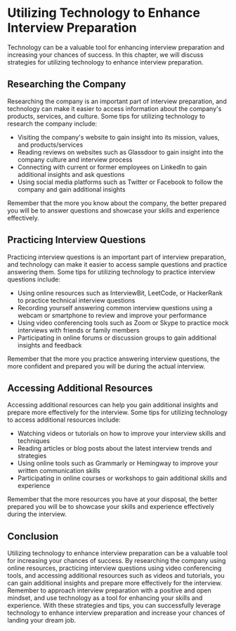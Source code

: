 Utilizing Technology to Enhance Interview Preparation
=================================================================================================================

Technology can be a valuable tool for enhancing interview preparation and increasing your chances of success. In this chapter, we will discuss strategies for utilizing technology to enhance interview preparation.

Researching the Company
-----------------------

Researching the company is an important part of interview preparation, and technology can make it easier to access information about the company's products, services, and culture. Some tips for utilizing technology to research the company include:

* Visiting the company's website to gain insight into its mission, values, and products/services
* Reading reviews on websites such as Glassdoor to gain insight into the company culture and interview process
* Connecting with current or former employees on LinkedIn to gain additional insights and ask questions
* Using social media platforms such as Twitter or Facebook to follow the company and gain additional insights

Remember that the more you know about the company, the better prepared you will be to answer questions and showcase your skills and experience effectively.

Practicing Interview Questions
------------------------------

Practicing interview questions is an important part of interview preparation, and technology can make it easier to access sample questions and practice answering them. Some tips for utilizing technology to practice interview questions include:

* Using online resources such as InterviewBit, LeetCode, or HackerRank to practice technical interview questions
* Recording yourself answering common interview questions using a webcam or smartphone to review and improve your performance
* Using video conferencing tools such as Zoom or Skype to practice mock interviews with friends or family members
* Participating in online forums or discussion groups to gain additional insights and feedback

Remember that the more you practice answering interview questions, the more confident and prepared you will be during the actual interview.

Accessing Additional Resources
------------------------------

Accessing additional resources can help you gain additional insights and prepare more effectively for the interview. Some tips for utilizing technology to access additional resources include:

* Watching videos or tutorials on how to improve your interview skills and techniques
* Reading articles or blog posts about the latest interview trends and strategies
* Using online tools such as Grammarly or Hemingway to improve your written communication skills
* Participating in online courses or workshops to gain additional skills and experience

Remember that the more resources you have at your disposal, the better prepared you will be to showcase your skills and experience effectively during the interview.

Conclusion
----------

Utilizing technology to enhance interview preparation can be a valuable tool for increasing your chances of success. By researching the company using online resources, practicing interview questions using video conferencing tools, and accessing additional resources such as videos and tutorials, you can gain additional insights and prepare more effectively for the interview. Remember to approach interview preparation with a positive and open mindset, and use technology as a tool for enhancing your skills and experience. With these strategies and tips, you can successfully leverage technology to enhance interview preparation and increase your chances of landing your dream job.
